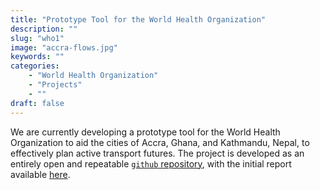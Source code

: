 ```yaml
---
title: "Prototype Tool for the World Health Organization"
description: ""
slug: "who1"
image: "accra-flows.jpg"
keywords: ""
categories:
    - "World Health Organization"
    - "Projects"
    - ""
draft: false
---
```


We are currently developing a prototype tool for the World Health Organization
to aid the cities of Accra, Ghana, and Kathmandu, Nepal, to effectively plan
active transport futures. The project is developed as an entirely open and repeatable
[`github` repository](https://github.com/ATFutures/who), with the initial
report available
[here](https://bookdown.org/robinlovelace/who-active-travel-tool-feasibility/README.html).

